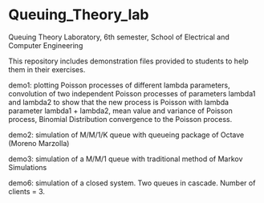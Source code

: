 # Queuing_Theory_lab
Queuing Theory Laboratory, 6th semester, School of Electrical and Computer Engineering  
  
This repository includes demonstration files provided to students to help them in their exercises.  
  
demo1: plotting Poisson processes of different lambda parameters, convolution of two independent Poisson processes of parameters lambda1 and lambda2 to show that the new process is Poisson with lambda parameter lambda1 + lambda2,
mean value and variance of Poisson process, Binomial Distribution convergence to the Poisson process.  
  
demo2: simulation of M/M/1/K queue with queueing package of Octave (Moreno Marzolla)  
  
demo3: simulation of a M/M/1 queue with traditional method of Markov Simulations  
  
demo6: simulation of a closed system. Two queues in cascade. Number of clients = 3.  

